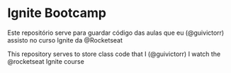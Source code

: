 # Ignite Bootcamp


Este repositório serve para guardar código das aulas que eu (@guivictorr) assisto no curso Ignite da @Rocketseat

This repository serves to store class code that I (@guivictorr) I watch the @rocketseat Ignite course
